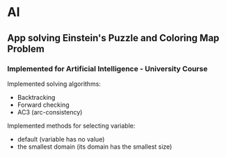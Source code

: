 # AI
## App solving Einstein's Puzzle and Coloring Map Problem
### Implemented for Artificial Intelligence - University Course

Implemented solving algorithms:
- Backtracking
- Forward checking
- AC3 (arc-consistency)

Implemented methods for selecting variable:
- default (variable has no value)
- the smallest domain (its domain has the smallest size)
